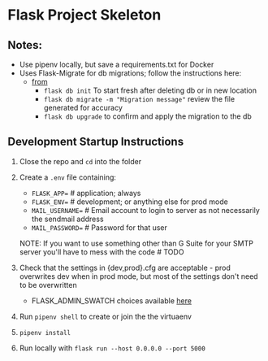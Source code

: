 # Flask Project Skeleton

## Notes:

- Use pipenv locally, but save a requirements.txt for Docker
- Uses Flask-Migrate for db migrations; follow the instructions here:
  - [from](https://flask-migrate.readthedocs.io/en/latest/)
    - `flask db init` To start fresh after deleting db or in new location
    - `flask db migrate -m "Migration message"` review the file generated for accuracy
    - `flask db upgrade` to confirm and apply the migration to the db

## Development Startup Instructions

1. Close the repo and `cd` into the folder
1. Create a `.env` file containing:

   - `FLASK_APP=` # application; always
   - `FLASK_ENV=` # development; or anything else for prod mode
   - `MAIL_USERNAME=` # Email account to login to server as not necessarily the sendmail address
   - `MAIL_PASSWORD=` # Password for that user

   NOTE: If you want to use something other than G Suite for your SMTP server you'll have to mess with the code # TODO

1. Check that the settings in {dev,prod}.cfg are acceptable - prod overwrites dev when in prod mode, but most of the settings don't need to be overwritten
   - FLASK_ADMIN_SWATCH choices available [here](https://bootswatch.com/3/)
1. Run `pipenv shell` to create or join the the virtuaenv
1. `pipenv install`
1. Run locally with `flask run --host 0.0.0.0 --port 5000`

